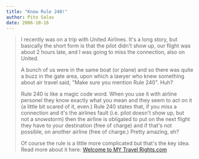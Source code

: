 ```yaml
---
title: "Know Rule 240!"
author: Pito Salas
date: 2006-10-16
---
```



>
> I recently was on a trip with United Airlines. It's a long story, but
> basically the short form is that the pilot didn't show up, our flight was
> about 2 hours late, and I was going to miss the connection, also on United.
>
> A bunch of us were in the same boat (or plane) and so there was quite a buzz
> in the gate area, upon which a lawyer who knew something about air travel
> said, "Make sure you mention Rule 240". Huh?
>
> Rule 240 is like a magic code word. When you use it with airline personel
> they know exactly what you mean and they seem to act on it (a little bit
> scared of it, even.) Rule 240 states that, if you miss a connection and it's
> the airlines fault (i.e. pilot doesn't show up, but not a snowstorm) then
> the airline is obligated to put on the next flight they have to your
> destination (free of charge) and if that's not possible, on another airline
> (free of charge.) Pretty amazing, eh?
>
> Of course the rule is a little more complicated but that's the key idea.
> Read more about it here: [Welcome to MY Travel
> Rights.com](<http://www.mytravelrights.com/travellaw.cfm?ai=3> "Welcome to
> MY Travel Rights.com")


